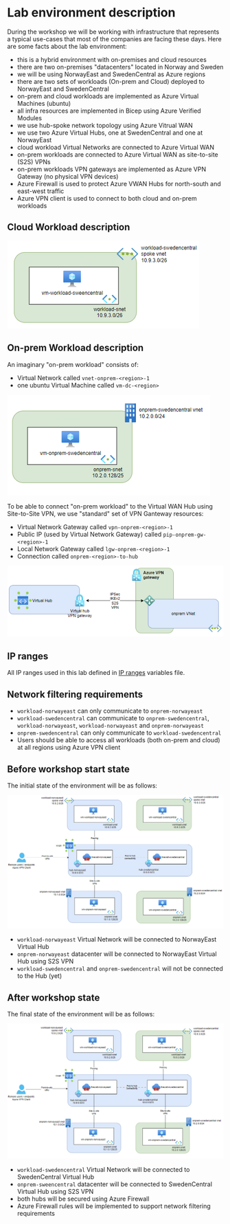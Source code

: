 # Lab environment description

During the workshop we will be working with infrastructure that represents a typical use-cases that most of the companies are facing these days. Here are some facts about the lab environment:
- this is a hybrid environment with on-premises and cloud resources
- there are two on-premises "datacenters" located in Norway and Sweden
- we will be using NorwayEast and SwedenCentral as Azure regions
- there are two sets of workloads (On-prem and Cloud) deployed to NorwayEast and SwedenCentral
- on-prem and cloud workloads are implemented as Azure Virtual Machines (ubuntu)
- all infra resources are implemented in Bicep using Azure Verified Modules
- we use hub-spoke network topology using Azure Vitrual WAN
- we use two Azure Virtual Hubs, one at SwedenCentral and one at NorwayEast
- cloud workload Virtual Networks are connected to Azure Virtual WAN
- on-prem workloads are connected to Azure Virtual WAN as site-to-site (S2S) VPNs
- on-prem workloads VPN gateways are implemented as Azure VPN Gateway (no physical VPN devices)
- Azure Firewall is used to protect Azure VWAN Hubs for north-south and east-west traffic
- Azure VPN client is used to connect to both cloud and on-prem workloads

## Cloud Workload description 

![Lab environment](assets/images/cloud-workload.png)

## On-prem Workload description

An imaginary "on-prem workload" consists of:
 - Virtual Network called `vnet-onprem-<region>-1`
 - one ubuntu Virtual Machine called `vm-dc-<region>`

![Lab environment](assets/images/onprem-workload.png)

To be able to connect "on-prem workload" to the Virtual WAN Hub using Site-to-Site VPN, we use "standard" set of VPN Ganteway resources:
 - Virtual Network Gateway called `vpn-onprem-<region>-1`
 - Public IP (used by Virtual Network Gateway) called `pip-onprem-gw-<region>-1`
 - Local Network Gateway called  `lgw-onprem-<region>-1`
 - Connection called `onprem-<region>-to-hub`

 ![vwan-hub](assets/images/lab-03/S2S-VPN.png)

## IP ranges

All IP ranges used in this lab defined in [IP ranges](https://github.com/Infrastructure-AsCode/hub-spoke-vwan/blob/main/iac/.global/variables.bicep) variables file.

## Network filtering requirements

- `workload-norwayeast` can only communicate to `onprem-norwayeast`
- `workload-swedencentral` can communicate to `onprem-swedencentral`, `workload-norwayeast`, `workload-norwayeast` and `onprem-norwayeast`
- `onprem-swedencentral` can only communicate to `workload-swedencentral`
- Users should be able to access all workloads (both on-prem and cloud) at all regions using Azure VPN client

## Before workshop start state

The initial state of the environment will be as follows:

![Lab environment](assets/images/lab-environment-before.png)

- `workload-norwayeast` Virtual Network will be connected to NorwayEast Virtual Hub
- `onprem-norwayeast` datacenter will be connected to NorwayEast Virtual Hub using S2S VPN
- `workload-swedencentral` and `onprem-swedencentral` will not be connected to the Hub (yet)

## After workshop state

The final state of the environment will be as follows:

![Lab environment](assets/images/lab-environment-after.png)

- `workload-swedencentral` Virtual Network will be connected to SwedenCentral Virtual Hub
- `onprem-sweencentral` datacenter will be connected to SwedenCentral Virtual Hub using S2S VPN
- both hubs will be secured using Azure Firewall
- Azure Firewall rules will be implemented to support network filtering requirements
